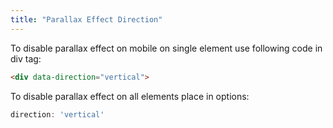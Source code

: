 ```yaml
---
title: "Parallax Effect Direction"
---
```


To disable parallax effect on mobile on single element use following code in div tag:
```html
<div data-direction="vertical">
```

To disable parallax effect on all elements place in options:
```js
direction: 'vertical'
```
